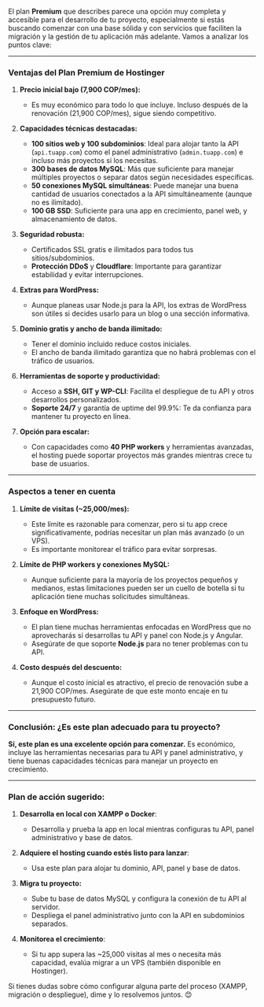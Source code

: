 El plan **Premium** que describes parece una opción muy completa y accesible para el desarrollo de tu proyecto, especialmente si estás buscando comenzar con una base sólida y con servicios que faciliten la migración y la gestión de tu aplicación más adelante. Vamos a analizar los puntos clave:

---

### **Ventajas del Plan Premium de Hostinger**
1. **Precio inicial bajo (7,900 COP/mes):**
   - Es muy económico para todo lo que incluye. Incluso después de la renovación (21,900 COP/mes), sigue siendo competitivo.

2. **Capacidades técnicas destacadas:**
   - **100 sitios web y 100 subdominios**: Ideal para alojar tanto la API (`api.tuapp.com`) como el panel administrativo (`admin.tuapp.com`) e incluso más proyectos si los necesitas.
   - **300 bases de datos MySQL**: Más que suficiente para manejar múltiples proyectos o separar datos según necesidades específicas.
   - **50 conexiones MySQL simultáneas**: Puede manejar una buena cantidad de usuarios conectados a la API simultáneamente (aunque no es ilimitado).
   - **100 GB SSD**: Suficiente para una app en crecimiento, panel web, y almacenamiento de datos.

3. **Seguridad robusta:**
   - Certificados SSL gratis e ilimitados para todos tus sitios/subdominios.
   - **Protección DDoS** y **Cloudflare**: Importante para garantizar estabilidad y evitar interrupciones.

4. **Extras para WordPress:**
   - Aunque planeas usar Node.js para la API, los extras de WordPress son útiles si decides usarlo para un blog o una sección informativa.

5. **Dominio gratis y ancho de banda ilimitado:**
   - Tener el dominio incluido reduce costos iniciales.
   - El ancho de banda ilimitado garantiza que no habrá problemas con el tráfico de usuarios.

6. **Herramientas de soporte y productividad:**
   - Acceso a **SSH, GIT y WP-CLI**: Facilita el despliegue de tu API y otros desarrollos personalizados.
   - **Soporte 24/7** y garantía de uptime del 99.9%: Te da confianza para mantener tu proyecto en línea.

7. **Opción para escalar:**
   - Con capacidades como **40 PHP workers** y herramientas avanzadas, el hosting puede soportar proyectos más grandes mientras crece tu base de usuarios.

---

### **Aspectos a tener en cuenta**
1. **Límite de visitas (~25,000/mes):**
   - Este límite es razonable para comenzar, pero si tu app crece significativamente, podrías necesitar un plan más avanzado (o un VPS).
   - Es importante monitorear el tráfico para evitar sorpresas.

2. **Límite de PHP workers y conexiones MySQL:**
   - Aunque suficiente para la mayoría de los proyectos pequeños y medianos, estas limitaciones pueden ser un cuello de botella si tu aplicación tiene muchas solicitudes simultáneas.

3. **Enfoque en WordPress:**
   - El plan tiene muchas herramientas enfocadas en WordPress que no aprovecharás si desarrollas tu API y panel con Node.js y Angular.
   - Asegúrate de que soporte **Node.js** para no tener problemas con tu API.

4. **Costo después del descuento:**
   - Aunque el costo inicial es atractivo, el precio de renovación sube a 21,900 COP/mes. Asegúrate de que este monto encaje en tu presupuesto futuro.

---

### **Conclusión: ¿Es este plan adecuado para tu proyecto?**
**Sí, este plan es una excelente opción para comenzar.** Es económico, incluye las herramientas necesarias para tu API y panel administrativo, y tiene buenas capacidades técnicas para manejar un proyecto en crecimiento.

---

### **Plan de acción sugerido:**
1. **Desarrolla en local con XAMPP o Docker**:
   - Desarrolla y prueba la app en local mientras configuras tu API, panel administrativo y base de datos.

2. **Adquiere el hosting cuando estés listo para lanzar**:
   - Usa este plan para alojar tu dominio, API, panel y base de datos.

3. **Migra tu proyecto:**
   - Sube tu base de datos MySQL y configura la conexión de tu API al servidor.
   - Despliega el panel administrativo junto con la API en subdominios separados.

4. **Monitorea el crecimiento**:
   - Si tu app supera las ~25,000 visitas al mes o necesita más capacidad, evalúa migrar a un VPS (también disponible en Hostinger).

Si tienes dudas sobre cómo configurar alguna parte del proceso (XAMPP, migración o despliegue), dime y lo resolvemos juntos. 😊
